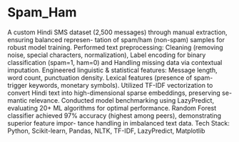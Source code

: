# Spam_Ham
A custom Hindi SMS dataset (2,500 messages) through manual extraction, ensuring balanced represen- tation of spam/ham (non-spam) samples for robust model training.
Performed text preprocessing: Cleaning (removing noise, special characters, normalization), Label encoding for
binary classification (spam=1, ham=0) and Handling missing data via contextual imputation.
Engineered linguistic & statistical features: Message length, word count, punctuation density. Lexical features
(presence of spam-trigger keywords, monetary symbols).
Utilized TF-IDF vectorization to convert Hindi text into high-dimensional sparse embeddings, preserving se-
mantic relevance.
Conducted model benchmarking using LazyPredict, evaluating 20+ ML algorithms for optimal performance.
Random Forest classifier achieved 97% accuracy (highest among peers), demonstrating superior feature impor-
tance handling in imbalanced text data.
Tech Stack: Python, Scikit-learn, Pandas, NLTK, TF-IDF, LazyPredict, Matplotlib
